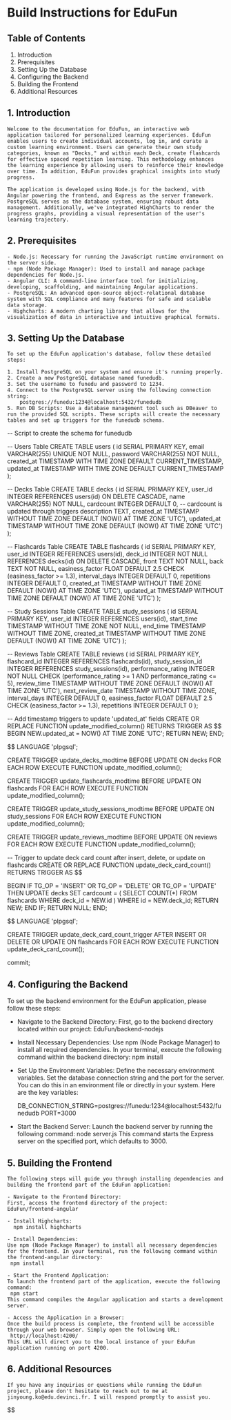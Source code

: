 # Build Instructions for EduFun

## Table of Contents

1. Introduction
2. Prerequisites
3. Setting Up the Database
4. Configuring the Backend
5. Building the Frontend
6. Additional Resources

## 1. Introduction

    Welcome to the documentation for EduFun, an interactive web application tailored for personalized learning experiences. EduFun enables users to create individual accounts, log in, and curate a custom learning environment. Users can generate their own study categories, known as "Decks," and within each Deck, create flashcards for effective spaced repetition learning. This methodology enhances the learning experience by allowing users to reinforce their knowledge over time. In addition, EduFun provides graphical insights into study progress.

    The application is developed using Node.js for the backend, with Angular powering the frontend, and Express as the server framework. PostgreSQL serves as the database system, ensuring robust data management. Additionally, we've integrated HighCharts to render the progress graphs, providing a visual representation of the user's learning trajectory.

## 2. Prerequisites

    - Node.js: Necessary for running the JavaScript runtime environment on the server side.
    - npm (Node Package Manager): Used to install and manage package dependencies for Node.js.
    - Angular CLI: A command-line interface tool for initializing, developing, scaffolding, and maintaining Angular applications.
    - PostgreSQL: An advanced open-source object-relational database system with SQL compliance and many features for safe and scalable data storage.
    - Highcharts: A modern charting library that allows for the visualization of data in interactive and intuitive graphical formats.

## 3. Setting Up the Database

    To set up the EduFun application's database, follow these detailed steps:

    1. Install PostgreSQL on your system and ensure it's running properly.
    2. Create a new PostgreSQL database named funedudb.
    3. Set the username to funedu and password to 1234.
    4. Connect to the PostgreSQL server using the following connection string:
        postgres://funedu:1234@localhost:5432/funedudb
    5. Run DB Scripts: Use a database management tool such as DBeaver to run the provided SQL scripts. These scripts will create the necessary tables and set up triggers for the funedudb schema.

-- Script to create the schema for funedudb

-- Users Table
CREATE TABLE users (
id SERIAL PRIMARY KEY,
email VARCHAR(255) UNIQUE NOT NULL,
password VARCHAR(255) NOT NULL,
created_at TIMESTAMP WITH TIME ZONE DEFAULT CURRENT_TIMESTAMP,
updated_at TIMESTAMP WITH TIME ZONE DEFAULT CURRENT_TIMESTAMP
);

-- Decks Table
CREATE TABLE decks (
id SERIAL PRIMARY KEY,
user_id INTEGER REFERENCES users(id) ON DELETE CASCADE,
name VARCHAR(255) NOT NULL,
cardcount INTEGER DEFAULT 0, -- cardcount is updated through triggers
description TEXT,
created_at TIMESTAMP WITHOUT TIME ZONE DEFAULT (NOW() AT TIME ZONE 'UTC'),
updated_at TIMESTAMP WITHOUT TIME ZONE DEFAULT (NOW() AT TIME ZONE 'UTC')
);

-- Flashcards Table
CREATE TABLE flashcards (
id SERIAL PRIMARY KEY,
user_id INTEGER REFERENCES users(id),
deck_id INTEGER NOT NULL REFERENCES decks(id) ON DELETE CASCADE,
front TEXT NOT NULL,
back TEXT NOT NULL,
easiness_factor FLOAT DEFAULT 2.5 CHECK (easiness_factor >= 1.3),
interval_days INTEGER DEFAULT 0,
repetitions INTEGER DEFAULT 0,
created_at TIMESTAMP WITHOUT TIME ZONE DEFAULT (NOW() AT TIME ZONE 'UTC'),
updated_at TIMESTAMP WITHOUT TIME ZONE DEFAULT (NOW() AT TIME ZONE 'UTC')
);

-- Study Sessions Table
CREATE TABLE study_sessions (
id SERIAL PRIMARY KEY,
user_id INTEGER REFERENCES users(id),
start_time TIMESTAMP WITHOUT TIME ZONE NOT NULL,
end_time TIMESTAMP WITHOUT TIME ZONE,
created_at TIMESTAMP WITHOUT TIME ZONE DEFAULT (NOW() AT TIME ZONE 'UTC')
);

-- Reviews Table
CREATE TABLE reviews (
id SERIAL PRIMARY KEY,
flashcard_id INTEGER REFERENCES flashcards(id),
study_session_id INTEGER REFERENCES study_sessions(id),
performance_rating INTEGER NOT NULL CHECK (performance_rating >= 1 AND performance_rating <= 5),
review_time TIMESTAMP WITHOUT TIME ZONE DEFAULT (NOW() AT TIME ZONE 'UTC'),
next_review_date TIMESTAMP WITHOUT TIME ZONE,
interval_days INTEGER DEFAULT 0,
easiness_factor FLOAT DEFAULT 2.5 CHECK (easiness_factor >= 1.3),
repetitions INTEGER DEFAULT 0
);

-- Add timestamp triggers to update 'updated_at' fields
CREATE OR REPLACE FUNCTION update_modified_column()
RETURNS TRIGGER AS $$
BEGIN
NEW.updated_at = NOW() AT TIME ZONE 'UTC';
RETURN NEW;
END;

$$
LANGUAGE 'plpgsql';

CREATE TRIGGER update_decks_modtime
    BEFORE UPDATE ON decks
    FOR EACH ROW EXECUTE FUNCTION update_modified_column();

CREATE TRIGGER update_flashcards_modtime
    BEFORE UPDATE ON flashcards
    FOR EACH ROW EXECUTE FUNCTION update_modified_column();

CREATE TRIGGER update_study_sessions_modtime
    BEFORE UPDATE ON study_sessions
    FOR EACH ROW EXECUTE FUNCTION update_modified_column();

CREATE TRIGGER update_reviews_modtime
    BEFORE UPDATE ON reviews
    FOR EACH ROW EXECUTE FUNCTION update_modified_column();

-- Trigger to update deck card count after insert, delete, or update on flashcards
CREATE OR REPLACE FUNCTION update_deck_card_count()
RETURNS TRIGGER AS
$$

BEGIN
IF TG_OP = 'INSERT' OR TG_OP = 'DELETE' OR TG_OP = 'UPDATE' THEN
UPDATE decks SET cardcount = (
SELECT COUNT(\*) FROM flashcards WHERE deck_id = NEW.id
) WHERE id = NEW.deck_id;
RETURN NEW;
END IF;
RETURN NULL;
END;

$$
LANGUAGE 'plpgsql';

CREATE TRIGGER update_deck_card_count_trigger
AFTER INSERT OR DELETE OR UPDATE ON flashcards
FOR EACH ROW EXECUTE FUNCTION update_deck_card_count();

commit;


## 4. Configuring the Backend
  To set up the backend environment for the EduFun application, please follow these steps:

  - Navigate to the Backend Directory:
    First, go to the backend directory located within our project:
     EduFun/backend-nodejs

  - Install Necessary Dependencies:
    Use npm (Node Package Manager) to install all required dependencies. In your terminal, execute the following command within the backend directory:
     npm install

  - Set Up the Environment Variables:
    Define the necessary environment variables. Set the database connection string and the port for the server. You can do this in an environment file or directly in your system. Here are the key variables:

    DB_CONNECTION_STRING=postgres://funedu:1234@localhost:5432/funedudb
    PORT=3000
   - Start the Backend Server:
     Launch the backend server by running the following command:
      node server.js
    This command starts the Express server on the specified port, which defaults to 3000.

## 5. Building the Frontend
    The following steps will guide you through installing dependencies and building the frontend part of the EduFun application:

    - Navigate to the Frontend Directory:
    First, access the frontend directory of the project:
    EduFun/frontend-angular

    - Install Highcharts:
      npm install highcharts

    - Install Dependencies:
    Use npm (Node Package Manager) to install all necessary dependencies for the frontend. In your terminal, run the following command within the frontend-angular directory:
     npm install

    - Start the Frontend Application:
    To launch the frontend part of the application, execute the following command:
     npm start
    This command compiles the Angular application and starts a development server.

    - Access the Application in a Browser:
    Once the build process is complete, the frontend will be accessible through your web browser. Simply open the following URL:
     http://localhost:4200/
    This URL will direct you to the local instance of your EduFun application running on port 4200.

## 6. Additional Resources
    If you have any inquiries or questions while running the EduFun project, please don't hesitate to reach out to me at jinyoung.ko@edu.devinci.fr. I will respond promptly to assist you.


$$

